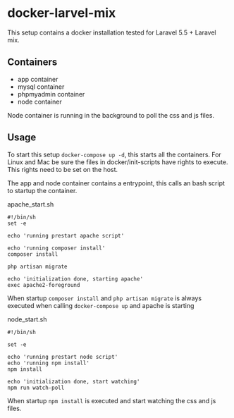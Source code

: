 # docker-larvel-mix
This setup contains a docker installation tested for Laravel 5.5 + Laravel mix.

## Containers

- app container
- mysql container
- phpmyadmin container
- node container


Node container is running in the background to poll the css and js files.

## Usage

To start this setup `docker-compose up -d`, this starts all the containers. For Linux and Mac be sure the files in docker/init-scripts have rights to execute. This rights need to be set on the host.

The app and node container contains a entrypoint, this calls an bash script to startup the container.

apache_start.sh

	#!/bin/sh
	set -e

	echo 'running prestart apache script'
	
	echo 'running composer install'
	composer install
	
	php artisan migrate
	
	echo 'initialization done, starting apache'
	exec apache2-foreground

When startup `composer install` and `php artisan migrate`  is always executed when calling `docker-compose up` and apache is starting

node_start.sh

	#!/bin/sh

	set -e
	
	echo 'running prestart node script'
	echo 'running npm install'
	npm install
	
	echo 'initialization done, start watching'
	npm run watch-poll

When startup `npm install` is executed and start watching the css and js files.
